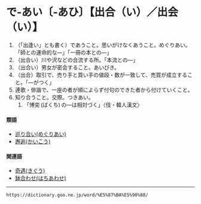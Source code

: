 # で‐あい〔‐あひ〕【出合（い）／出会（い）】

1.  （「出逢い」とも書く）であうこと。思いがけなくあうこと。めぐりあい。「師との運命的な―」「一冊の本との―」
2.  （出合い）川や沢などの合流する所。「本流との―」
3.  （出合い）男女が密会すること。あいびき。
4.  （出合）取引で、売り手と買い手の値段・数が一致して、売買が成立すること。「―がつく」
5.  連歌・俳諧で、一座の者が順によらず付句のできた者から付けていくこと。
6.  知り合うこと。交際。つきあい。    
    1.  「博奕 (ばくち) の―は相対づく」〈伎・韓人漢文〉
        

#### 類語

-   [巡り合い(めぐりあい)](https://dictionary.goo.ne.jp/word/%E5%B7%A1%E3%82%8A%E4%BC%9A%E3%81%84/#jn-217251)
-   [邂逅(かいこう)](https://dictionary.goo.ne.jp/word/%E9%82%82%E9%80%85_%28%E3%81%8B%E3%81%84%E3%81%93%E3%81%86%29/#jn-35759)

#### 関連語

-   [奇遇(きぐう)](https://dictionary.goo.ne.jp/word/%E5%A5%87%E9%81%87/#jn-51134)
-   [鉢合わせ(はちあわせ)](https://dictionary.goo.ne.jp/word/%E9%89%A2%E5%90%88%E3%81%9B/#jn-176798)

---
`https://dictionary.goo.ne.jp/word/%E5%87%BA%E5%90%88/`